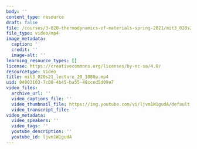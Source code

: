 ```yaml
---
body: ''
content_type: resource
draft: false
file: /courses/3-020-thermodynamics-of-materials-spring-2021/mit3_020s21_lecture_20_1080p_360p_16_9.mp4
file_type: video/mp4
image_metadata:
  caption: ''
  credit: ''
  image-alt: ''
learning_resource_types: []
license: https://creativecommons.org/licenses/by-nc-sa/4.0/
resourcetype: Video
title: mit3_020s21_lecture_20_1080p.mp4
uid: 84003103-7c00-4b45-ba55-48cced5d09e7
video_files:
  archive_url: ''
  video_captions_file: ''
  video_thumbnail_file: https://img.youtube.com/vi/ljvm1W1gudA/default.jpg
  video_transcript_file: ''
video_metadata:
  video_speakers: ''
  video_tags: ''
  youtube_description: ''
  youtube_id: ljvm1W1gudA
---
```

